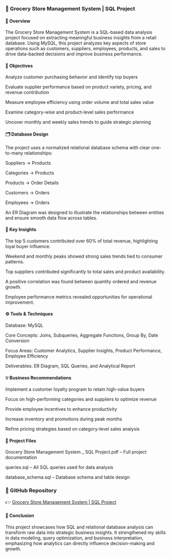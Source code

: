 ### 🛒 Grocery Store Management System | SQL Project

#### 📘 Overview

The Grocery Store Management System is a SQL-based data analysis project focused on extracting meaningful business insights from a retail database.
Using MySQL, this project analyzes key aspects of store operations such as customers, suppliers, employees, products, and sales to drive data-backed decisions and improve business performance.

#### 🎯 Objectives

Analyze customer purchasing behavior and identify top buyers

Evaluate supplier performance based on product variety, pricing, and revenue contribution

Measure employee efficiency using order volume and total sales value

Examine category-wise and product-level sales performance

Uncover monthly and weekly sales trends to guide strategic planning

#### 🗂️ Database Design

The project uses a normalized relational database schema with clear one-to-many relationships:

Suppliers → Products

Categories → Products

Products → Order Details

Customers → Orders

Employees → Orders

An ER Diagram was designed to illustrate the relationships between entities and ensure smooth data flow across tables.

#### 🧠 Key Insights

The top 5 customers contributed over 60% of total revenue, highlighting loyal buyer influence.

Weekend and monthly peaks showed strong sales trends tied to consumer patterns.

Top suppliers contributed significantly to total sales and product availability.

A positive correlation was found between quantity ordered and revenue growth.

Employee performance metrics revealed opportunities for operational improvement.

#### ⚙️ Tools & Techniques

Database: MySQL

Core Concepts: Joins, Subqueries, Aggregate Functions, Group By, Date Conversion

Focus Areas: Customer Analytics, Supplier Insights, Product Performance, Employee Efficiency

Deliverables: ER Diagram, SQL Queries, and Analytical Report

#### 💡 Business Recommendations

Implement a customer loyalty program to retain high-value buyers

Focus on high-performing categories and suppliers to optimize revenue

Provide employee incentives to enhance productivity

Increase inventory and promotions during peak months

Refine pricing strategies based on category-level sales analysis

#### 📎 Project Files

Grocery Store Management System _ SQL Project.pdf – Full project documentation

queries.sql – All SQL queries used for data analysis

database_schema.sql – Database schema and table design

### 🔗 GitHub Repository
👉 [Grocery Store Management System | SQL Project](https://github.com/AiluriAmardeepReddy/Grocery-Store-Management-SQL-Project)


#### 🏁 Conclusion

This project showcases how SQL and relational database analysis can transform raw data into strategic business insights.
It strengthened my skills in data modeling, query optimization, and business interpretation, emphasizing how analytics can directly influence decision-making and growth.

